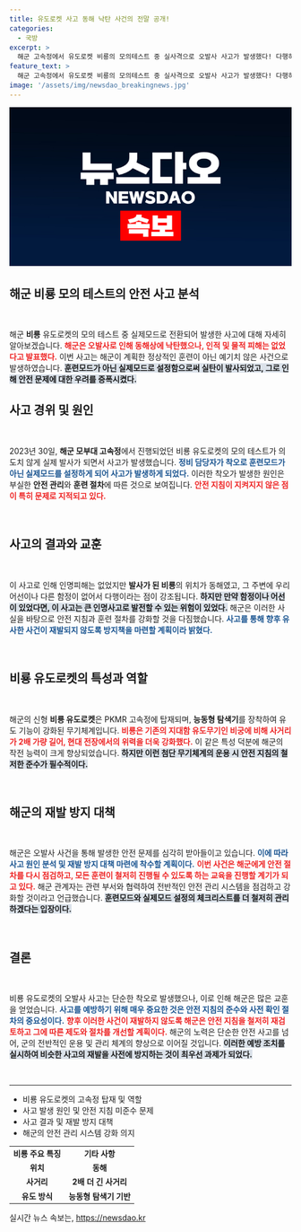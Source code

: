 ```yaml
---
title: 유도로켓 사고 동해 낙탄 사건의 전말 공개!
categories:
  - 국방
excerpt: >
  해군 고속정에서 유도로켓 비룡의 모의테스트 중 실사격으로 오발사 사고가 발생했다! 다행히 인명피해는 없지만, 안전지침 위반의 원인을 분석하고 재발 방지책을 마련할 계획이다. 클릭해서 자세한 내용을 확인하세요!
feature_text: >
  해군 고속정에서 유도로켓 비룡의 모의테스트 중 실사격으로 오발사 사고가 발생했다! 다행히 인명피해는 없지만, 안전지침 위반의 원인을 분석하고 재발 방지책을 마련할 계획이다. 클릭해서 자세한 내용을 확인하세요!
image: '/assets/img/newsdao_breakingnews.jpg'
---
```


<p><img src="/assets/img/newsdao_breakingnews.jpg" alt="implanttips 속보" /></p>

<h2 data-ke-size="size26">해군 비룡 모의 테스트의 안전 사고 분석</h2>

<p data-ke-size="size16">&nbsp;</p>

<p>해군 <b>비룡</b> 유도로켓의 모의 테스트 중 실제모드로 전환되어 발생한 사고에 대해 자세히 알아보겠습니다. <b><span style="color: #ee2323;">해군은 오발사로 인해 동해상에 낙탄했으나, 인적 및 물적 피해는 없었다고 발표했다.</span></b> 이번 사고는 해군이 계획한 정상적인 훈련이 아닌 예기치 않은 사건으로 발생하였습니다. <b><span style="background-color: #21538527;">훈련모드가 아닌 실제모드로 설정함으로써 실탄이 발사되었고, 그로 인해 안전 문제에 대한 우려를 증폭시켰다.</span></b> </p>

<p><a name="목차"></a></p>

<h2 data-ke-size="size26">사고 경위 및 원인</h2>

<p data-ke-size="size16">&nbsp;</p>

<p>2023년 30일, <b>해군 모부대 고속정</b>에서 진행되었던 비룡 유도로켓의 모의 테스트가 의도치 않게 실제 발사가 되면서 사고가 발생했습니다. <b><span style="color: #1a5490;">정비 담당자가 착오로 훈련모드가 아닌 실제모드를 설정하게 되어 사고가 발생하게 되었다.</span></b> 이러한 착오가 발생한 원인은 부실한 <b>안전 관리</b>와 <b>훈련 절차</b>에 따른 것으로 보여집니다. <b><span style="color: #ee2323;">안전 지침이 지켜지지 않은 점이 특히 문제로 지적되고 있다.</span></b></p>

<p data-ke-size="size16">&nbsp;</p>

<h2 data-ke-size="size26">사고의 결과와 교훈</h2>

<p data-ke-size="size16">&nbsp;</p>

<p>이 사고로 인해 인명피해는 없었지만 <b>발사가 된 비룡</b>의 위치가 동해였고, 그 주변에 우리 어선이나 다른 함정이 없어서 다행이라는 점이 강조됩니다. <b><span style="background-color: #21538527;">하지만 만약 함정이나 어선이 있었다면, 이 사고는 큰 인명사고로 발전할 수 있는 위험이 있었다.</span></b> 해군은 이러한 사실을 바탕으로 안전 지침과 훈련 절차를 강화할 것을 다짐했습니다. <b><span style="color: #1a5490;">사고를 통해 향후 유사한 사건이 재발되지 않도록 방지책을 마련할 계획이라 밝혔다.</span></b></p>

<p data-ke-size="size16">&nbsp;</p>

<h2 data-ke-size="size26">비룡 유도로켓의 특성과 역할</h2>

<p data-ke-size="size16">&nbsp;</p>

<p>해군의 신형 <b>비룡 유도로켓</b>은 PKMR 고속정에 탑재되며, <b>능동형 탐색기</b>를 장착하여 유도 기능이 강화된 무기체계입니다. <b><span style="color: #ee2323;">비룡은 기존의 지대함 유도무기인 비궁에 비해 사거리가 2배 가량 길어, 현대 전장에서의 위력을 더욱 강화했다.</span></b> 이 같은 특성 덕분에 해군의 작전 능력이 크게 향상되었습니다. <b><span style="background-color: #21538527;">하지만 이런 첨단 무기체계의 운용 시 안전 지침의 철저한 준수가 필수적이다.</span></b></p>

<p data-ke-size="size16">&nbsp;</p>

<h2 data-ke-size="size26">해군의 재발 방지 대책</h2>

<p data-ke-size="size16">&nbsp;</p>

<p>해군은 오발사 사건을 통해 발생한 안전 문제를 심각히 받아들이고 있습니다. <b><span style="color: #1a5490;">이에 따라 사고 원인 분석 및 재발 방지 대책 마련에 착수할 계획이다.</span></b> <b><span style="color: #ee2323;">이번 사건은 해군에게 안전 절차를 다시 점검하고, 모든 훈련이 철저히 진행될 수 있도록 하는 교육을 진행할 계기가 되고 있다.</span></b> 해군 관계자는 관련 부서와 협력하여 전반적인 안전 관리 시스템을 점검하고 강화할 것이라고 언급했습니다. <b><span style="background-color: #21538527;">훈련모드와 실제모드 설정의 체크리스트를 더 철저히 관리하겠다는 입장이다.</span></b></p>

<p data-ke-size="size16">&nbsp;</p>

<h2 data-ke-size="size26">결론</h2>

<p data-ke-size="size16">&nbsp;</p>

<p>비룡 유도로켓의 오발사 사고는 단순한 착오로 발생했으나, 이로 인해 해군은 많은 교훈을 얻었습니다. <b><span style="color: #1a5490;">사고를 예방하기 위해 매우 중요한 것은 안전 지침의 준수와 사전 확인 절차의 중요성이다.</span></b> <b><span style="color: #ee2323;">향후 이러한 사건이 재발하지 않도록 해군은 안전 지침을 철저히 재검토하고 그에 따른 제도와 절차를 개선할 계획이다.</span></b> 해군의 노력은 단순한 안전 사고를 넘어, 군의 전반적인 운용 및 관리 체계의 향상으로 이어질 것입니다. <b><span style="background-color: #21538527;">이러한 예방 조치를 실시하여 비슷한 사고의 재발을 사전에 방지하는 것이 최우선 과제가 되었다.</span></b></p>

<p data-ke-size="size16">&nbsp;</p>

<hr />

<ul>
    <li>비룡 유도로켓의 고속정 탑재 및 역할</li>
    <li>사고 발생 원인 및 안전 지침 미준수 문제</li>
    <li>사고 결과 및 재발 방지 대책</li>
    <li>해군의 안전 관리 시스템 강화 의지</li>
</ul>

<table>
    <tr>
        <td style="text-align: center; height: 17px;"><b>비룡 주요 특징</b></td>
        <td style="text-align: center; height: 17px;"><b>기타 사항</b></td>
    </tr>
    <tr>
        <td style="text-align: center; height: 17px;"><b>위치</b></td>
        <td style="text-align: center; height: 17px;"><b>동해</b></td>
    </tr>
    <tr>
        <td style="text-align: center; height: 17px;"><b>사거리</b></td>
        <td style="text-align: center; height: 17px;"><b>2배 더 긴 사거리</b></td>
    </tr>
    <tr>
        <td style="text-align: center; height: 17px;"><b>유도 방식</b></td>
        <td style="text-align: center; height: 17px;"><b>능동형 탐색기 기반</b></td>
    </tr>
</table>
실시간 뉴스 속보는, <a href="https://newsdao.kr" rel="dofollow">https://newsdao.kr</a>


